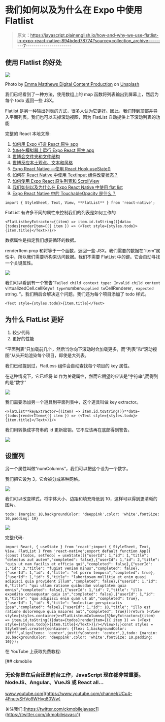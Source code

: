 # 我们如何以及为什么在 Expo 中使用 Flatlist

> 原文：<https://javascript.plainenglish.io/how-and-why-we-use-flatlist-in-expo-react-native-894bded78774?source=collection_archive---------7----------------------->

## 使用 Flatlist 的好处

![](img/aaa5d2539916dc40925c299486faa335.png)

Photo by [Emma Matthews Digital Content Production](https://unsplash.com/@emmamatthews?utm_source=medium&utm_medium=referral) on [Unsplash](https://unsplash.com?utm_source=medium&utm_medium=referral)

我们已经看到了一种方法，使用数组上的 map 函数将列表输出到屏幕上，然后为每个 todo 返回一些 JSX。

Flatlist 是另一种输出列表的方式，很多人认为它更好。因此，我们转到顶部并导入平面列表。我们也可以去掉滚动视图，因为
FlatList 自动提供上下滚动列表的功能

完整的 React 本地文章:

1.  [如何用 Expo 打造 React 原生 app](https://medium.com/swlh/how-to-build-a-react-native-app-with-expo-e6e024838b86)
2.  [如何在模拟器上运行 Expo React 原生 app](https://medium.com/swlh/how-to-run-the-expo-react-native-app-on-the-emulator-dc322699e3d9)
3.  [世博会文件夹和文件结构](https://medium.com/swlh/expo-folder-and-file-structure-872661bdf339)
4.  [世博反应本土观点、文本和风格](https://medium.com/swlh/expo-react-native-view-text-and-style-8e4c0723890b)
5.  [Expo React Native —使用 React Hook useState()](https://medium.com/swlh/expo-react-native-using-react-hook-usestate-a2b5fb41090a)
6.  [如何在 React Native 中使用 TextInput 组件改变状态？](https://medium.com/swlh/how-to-use-textinput-component-to-change-state-in-react-native-8c7b2eb93305)
7.  [如何使用 Expo React 原生列表和 ScrollView](https://medium.com/swlh/how-to-use-expo-react-native-list-and-scrollview-e2c24c025241)
8.  [我们如何以及为什么在 Expo React Native 中使用 flat list](https://medium.com/javascript-in-plain-english/how-and-why-we-use-flatlist-in-expo-react-native-894bded78774)
9.  [Expo React Native 中的 TouchableOpacity 是什么？](https://ckmobile.medium.com/what-is-touchableopacity-in-expo-react-native-ead5863dd6fe)

```
import { StyleSheet, Text, View, **FlatList** } from 'react-native';
```

FlatList 有许多不同的属性来控制我们的列表是如何工作的

```
<FlatListkeyExtractor={(item) => item.id.toString()}data={todos}renderItem={({ item }) => (<Text style={styles.todo}>{item.title}</Text>)}/>
```

数据属性是指定我们想要循环的数据。

renderItem prop 和将等于一个函数，返回一些 JSX。我们需要的数据在“item”属性中，所以我们需要析构来访问数据。我们不需要 FlatList 中的键。它会自动寻找一个关键属性。

![](img/67d1d21a42777958a7c5738588f1041f.png)

我们可以看到有一个警告“`Failed child context type: Invalid child context `virtualizedCell.cellKey` of type `number` supplied to `CellRenderer`, expected `string`.`”。我们稍后会解决这个问题。我们还为每个项目添加了 todo 样式。

```
<Text style={styles.todo}>{item.title}</Text>
```

## 为什么 FlatList 更好

1.  较少代码
2.  更好的性能

“平面列表”只加载前几个，然后当你向下滚动时会加载更多，而“列表”和“滚动视图”从头开始渲染每个项目，即使是大列表。

我们已经提到过，FlatLess 组件会自动查找每个项目的 key 属性。

在这种情况下，它已经将 id 作为关键属性，然而它期望的应该是“字符串”,而得到的是“数字”

![](img/06820955e8127ec8d81eeeb741aa8e3c.png)

我们需要添加另一个道具到平面列表中，这个道具叫做 key extractor。

```
<FlatList**keyExtractor={(item) => item.id.toString()}**data={todos}renderItem={({ item }) => (<Text style={styles.todo}>{item.title}</Text>)}/>
```

我们用转换成字符串的 id 更新密钥。它不应该再在底部得到警告。

![](img/89b21fd507472aa5dba44f2cc27153f8.png)

## 设置列

另一个属性叫做“numColumns”，我们可以把这个设为一个数字。

我们把它设为 3，它会被分成某种网格。

![](img/7c2c61640a74eec26b386974f55d6971.png)

我们可以改变样式，将字体大小、边距和填充降低到 10，这样可以得到更清晰的图片。

```
todo: {margin: 10,backgroundColor: 'deeppink',color: 'white',fontSize: 10,padding: 10}
```

![](img/9ad923239d255f9247b5efca3d31c087.png)

完整代码:

```
import React, { useState } from 'react';import { StyleSheet, Text, View, FlatList } from 'react-native';export default function App() {const [todos, setTodo] = useState([{"userId": 1,"id": 1,"title": "delectus aut autem","completed": false},{"userId": 1,"id": 2,"title": "quis ut nam facilis et officia qui","completed": false},{"userId": 1,"id": 3,"title": "fugiat veniam minus","completed": false},{"userId": 1,"id": 4,"title": "et porro tempora","completed": true},{"userId": 1,"id": 5,"title": "laboriosam mollitia et enim quasi adipisci quia provident illum","completed": false},{"userId": 1,"id": 6,"title": "qui ullam ratione quibusdam voluptatem quia omnis","completed": false},{"userId": 1,"id": 7,"title": "illo expedita consequatur quia in","completed": false},{"userId": 1,"id": 8,"title": "quo adipisci enim quam ut ab","completed": true},{"userId": 1,"id": 9,"title": "molestiae perspiciatis ipsa","completed": false},{"userId": 1,"id": 10,"title": "illo est ratione doloremque quia maiores aut","completed": true}])return (<View style={styles.container}><FlatListnumColumns={3}keyExtractor={(item) => item.id.toString()}data={todos}renderItem={({ item }) => (<Text style={styles.todo}>{item.title}</Text>)}/></View>);}const styles = StyleSheet.create({container: {flex: 1,backgroundColor: '#fff',alignItems: 'center',justifyContent: 'center',},todo: {margin: 10,backgroundColor: 'deeppink',color: 'white',fontSize: 10,padding: 10}});
```

在 YouTube 上获取免费教程:

[](https://www.youtube.com/channel/UCu4-4FnutvSHVo9WHvq80Ww) [## ckmobile

### 无论你是在后台还是前台工作，JavaScript 现在都非常重要。NodeJS、Angular、VueJS 或 React all…

www.youtube.com](https://www.youtube.com/channel/UCu4-4FnutvSHVo9WHvq80Ww) 

关注我们:[https://twitter.com/ckmobilejavasc1](https://twitter.com/ckmobilejavasc1)